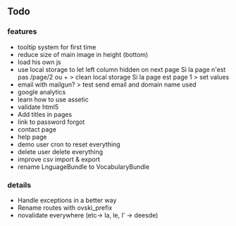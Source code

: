 ## Todo ##

### features ###
 * tooltip system for first time
 * reduce size of main image in height (bottom)
 * load his own js
 * use local storage to let left column hidden on next page
	Si la page n'est pas /page/2 ou + > clean local storage
	Si la page est page 1 > set values
 * email with mailgun? > test send email and domain name used
 * google analytics
 * learn how to use assetic
 * validate html5
 * Add titles in pages
 * link to password forgot
 * contact page
 * help page
 * demo user cron to reset everything
 * delete user delete everything
 * improve csv import & export
 * rename LnguageBundle to VocabularyBundle
### details ###
 * Handle exceptions in a better way
 * Rename routes with ovski_prefix
 * novalidate everywhere (etc-> la, le, l' -> deesde)

